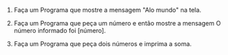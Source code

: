 1. Faça um Programa que mostre a mensagem "Alo mundo" na tela. 

2. Faça um Programa que peça um número e então mostre a mensagem O número informado foi [número]. 

3. Faça um Programa que peça dois números e imprima a soma. 